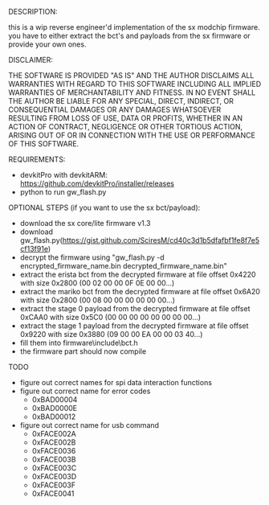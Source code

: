 DESCRIPTION:

this is a wip reverse engineer'd implementation of the sx modchip firmware.
you have to either extract the bct's and payloads from the sx firmware or provide your own ones.

DISCLAIMER:

THE SOFTWARE IS PROVIDED "AS IS" AND THE AUTHOR DISCLAIMS ALL WARRANTIES
WITH REGARD TO THIS SOFTWARE INCLUDING ALL IMPLIED WARRANTIES OF
MERCHANTABILITY AND FITNESS. IN NO EVENT SHALL THE AUTHOR BE LIABLE FOR
ANY SPECIAL, DIRECT, INDIRECT, OR CONSEQUENTIAL DAMAGES OR ANY DAMAGES
WHATSOEVER RESULTING FROM LOSS OF USE, DATA OR PROFITS, WHETHER IN AN
ACTION OF CONTRACT, NEGLIGENCE OR OTHER TORTIOUS ACTION, ARISING OUT OF
OR IN CONNECTION WITH THE USE OR PERFORMANCE OF THIS SOFTWARE.

REQUIREMENTS:

- devkitPro with devkitARM: https://github.com/devkitPro/installer/releases
- python to run gw_flash.py

OPTIONAL STEPS (if you want to use the sx bct/payload):

- download the sx core/lite firmware v1.3
- download gw_flash.py(https://gist.github.com/SciresM/cd40c3d1b5dfafbf1fe8f7e5cf13f91e)
- decrypt the firmware using "gw_flash.py -d encrypted_firmware_name.bin decrypted_firmware_name.bin"
- extract the erista bct from the decrypted firmware at file offset 0x4220 with size 0x2800 (00 02 00 00 0F 0E 00 00...)
- extract the mariko bct from the decrypted firmware at file offset 0x6A20 with size 0x2800 (00 08 00 00 00 00 00 00...)
- extract the stage 0 payload from the decrypted firmware at file offset 0xCAA0 with size 0x5C0 (00 00 00 00 00 00 00 00...)
- extract the stage 1 payload from the decrypted firmware at file offset 0x9220 with size 0x3880 (09 00 00 EA 00 00 03 40...)
- fill them into firmware\include\bct.h
- the firmware part should now compile

TODO

- figure out correct names for spi data interaction functions
- figure out correct name for error codes
  - 0xBAD00004
  - 0xBAD0000E
  - 0xBAD00012
- figure out correct name for usb command 
  - 0xFACE002A
  - 0xFACE002B
  - 0xFACE0036
  - 0xFACE003B
  - 0xFACE003C
  - 0xFACE003D
  - 0xFACE003F
  - 0xFACE0041

